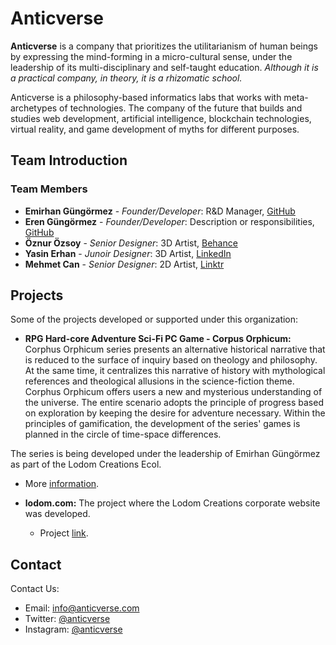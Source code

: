 # Anticverse

**Anticverse** is a company that prioritizes the utilitarianism of human beings by expressing the mind-forming in a micro-cultural sense, under the leadership of its multi-disciplinary and self-taught education. _Although it is a practical company, in theory, it is a rhizomatic school._

Anticverse is a philosophy-based informatics labs that works with meta-archetypes of technologies. The company of the future that builds and studies web development, artificial intelligence, blockchain technologies, virtual reality, and game development of myths for different purposes.

## Team Introduction

### Team Members

- **Emirhan Güngörmez** - *Founder/Developer*: R&D Manager, [GitHub](https://github.com/emirhangungormez)
- **Eren Güngörmez** - *Founder/Developer*: Description or responsibilities, [GitHub](https://github.com/erengungormez)
- **Öznur Özsoy** - *Senior Designer*: 3D Artist, [Behance](https://www.behance.net/znurzsoy)
- **Yasin Erhan** - *Junoir Designer*: 3D Artist, [LinkedIn](https://www.linkedin.com/in/yasin-erhan/)
- **Mehmet Can** - *Senior Designer*: 2D Artist, [Linktr](https://linktr.ee/canframe)

## Projects

Some of the projects developed or supported under this organization:

- **RPG Hard-core Adventure Sci-Fi PC Game - Corpus Orphicum:** Corphus Orphicum series presents an alternative historical narrative that is reduced to the surface of inquiry based on theology and philosophy. At the same time, it centralizes this narrative of history with mythological references and theological allusions in the science-fiction theme. Corphus Orphicum offers users a new and mysterious understanding of the universe. The entire scenario adopts the principle of progress based on exploration by keeping the desire for adventure necessary. Within the principles of gamification, the development of the series' games is planned in the circle of time-space differences.

The series is being developed under the leadership of Emirhan Güngörmez as part of the Lodom Creations Ecol.
  - More [information](https://www.instagram.com/corpusorphicum/). 

- **lodom.com:** The project where the Lodom Creations corporate website was developed.
  - Project [link](https://github.com/anticverse/lodom).

## Contact

Contact Us:

- Email: [info@anticverse.com](mailto:info@anticverse.com)
- Twitter: [@anticverse](https://twitter.com/anticverse)
- Instagram: [@anticverse](https://www.instagram.com/anticverse/)
